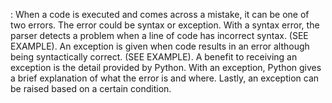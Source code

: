 

:
When a code is executed and comes across a mistake, it can be one of two errors. The error could be syntax or exception. With a syntax error, the parser detects a problem when a line of code has incorrect syntax. (SEE EXAMPLE). An exception is given when code results in an error although being syntactically correct. (SEE EXAMPLE). A benefit to receiving an exception is the detail provided by Python. With an exception, Python gives a brief explanation of what the error is and where. Lastly, an exception can be raised based on a certain condition.
